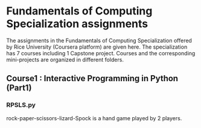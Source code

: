 # Fundamentals of Computing Specialization assignments
The assignments in the Fundamentals of Computing Specialization offered by Rice University (Coursera platform) are given here. The specialization has 7 courses including 1 Capstone project. Courses and the corresponding mini-projects are organized in different folders.

## Course1 : Interactive Programming in Python (Part1)
### RPSLS.py
rock-paper-scissors-lizard-Spock is a hand game played by 2 players. 
